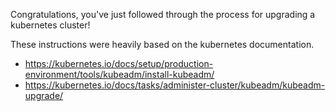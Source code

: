 Congratulations, you've just followed through the process for upgrading a
kubernetes cluster!

These instructions were heavily based on the kubernetes documentation.

- https://kubernetes.io/docs/setup/production-environment/tools/kubeadm/install-kubeadm/
- https://kubernetes.io/docs/tasks/administer-cluster/kubeadm/kubeadm-upgrade/